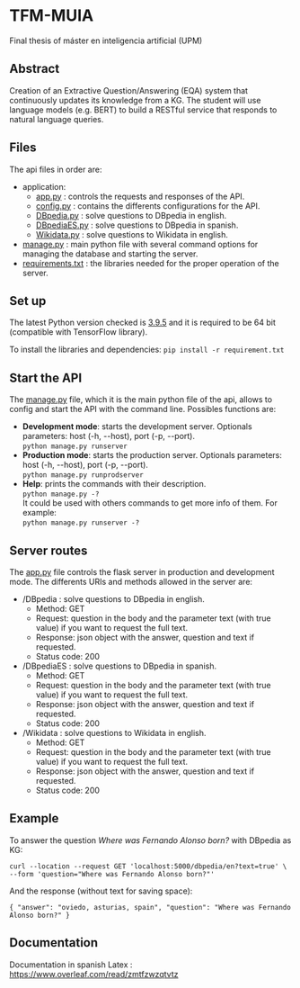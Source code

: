 # TFM-MUIA
Final thesis of máster en inteligencia artificial (UPM)

## Abstract
Creation of an Extractive Question/Answering (EQA) system that continuously updates its knowledge from a KG. The student will use language models (e.g. BERT) to build a RESTful service that responds to natural language queries.

## Files

The api files in order are:
 - application:
 	- [app.py](application/app.py) : controls the requests and responses of the API.
 	- [config.py](application/config.py) : contains the differents configurations for the API.
 	- [DBpedia.py](application/DBpedia.py) : solve questions to DBpedia in english.
 	- [DBpediaES.py](application/DBpediaES.py) : solve questions to DBpedia in spanish.
 	- [Wikidata.py](application/Wikidata.py) : solve questions to Wikidata in english.
 - [manage.py](manage.py) : main python file with several command options for managing the database and starting the server.
 - [requirements.txt](requirements.txt) : the libraries needed for the proper operation of the server.


## Set up

The latest Python version checked is [3.9.5](https://www.python.org/downloads/release/python-395/) and it is required to be 64 bit (compatible with TensorFlow library). 

To install the libraries and dependencies:
`pip install -r requirement.txt`


## Start the API

The [manage.py](manage.py) file, which it is the main python file of the api, allows to config and start the API with the command line. Possibles functions are:
 - **Development mode**: starts the development server. Optionals parameters: host (-h, --host), port (-p, --port).
<br/>`python manage.py runserver`
 - **Production mode**: starts the production server. Optionals parameters: host (-h, --host), port (-p, --port).
<br/>`python manage.py runprodserver`
 - **Help**: prints the commands with their description.
<br/>`python manage.py -?`
<br/>It could be used with others commands to get more info of them. For example:
<br/>`python manage.py runserver -?`


## Server routes

The [app.py](application/app.py) file controls the flask server in production and development mode. The differents URIs and methods allowed in the server are:
- /DBpedia : solve questions to DBpedia in english.
	- Method: GET
	- Request: question in the body and the parameter text (with true value) if you want to request the full text.
	- Response: json object with the answer, question and text if requested.
	- Status code: 200
- /DBpediaES : solve questions to DBpedia in spanish.
	- Method: GET
	- Request: question in the body and the parameter text (with true value) if you want to request the full text.
	- Response: json object with the answer, question and text if requested.
	- Status code: 200
- /Wikidata : solve questions to Wikidata in english.
	- Method: GET
	- Request: question in the body and the parameter text (with true value) if you want to request the full text.
	- Response: json object with the answer, question and text if requested.
	- Status code: 200


## Example

To answer the question *Where was Fernando Alonso born?* with DBpedia as KG:

`curl --location --request GET 'localhost:5000/dbpedia/en?text=true' \
--form 'question="Where was Fernando Alonso born?"'`

And the response (without text for saving space):

`{
    "answer": "oviedo, asturias, spain",
    "question": "Where was Fernando Alonso born?"
}`


## Documentation
Documentation in spanish Latex : https://www.overleaf.com/read/zmtfzwzqtvtz
